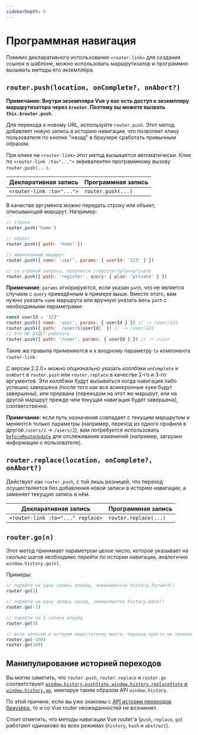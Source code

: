 ```yaml
---
sidebarDepth: 0
---
```


# Программная навигация

Помимо декларативного использования `<router-link>` для создания ссылок в шаблоне, можно использовать маршрутизатор и программно вызывать методы его экземпляра.

## `router.push(location, onComplete?, onAbort?)`

**Примечание: Внутри экземпляра Vue у вас есть доступ к экземпляру маршрутизатора через `$router`. Поэтому вы можете вызвать `this.$router.push`.**

Для перехода к новому URL, используйте `router.push`. Этот метод добавляет новую запись в историю навигации, что позволяет клику пользователя по кнопке "назад" в браузере сработать привычным образом.

При клике на `<router-link>` этот метод вызывается автоматически. Клик по `<router-link :to="...">` эквивалентен программному вызову `router.push(...)`.

| Декларативная запись      | Программная запись |
|---------------------------|--------------------|
| `<router-link :to="...">` | `router.push(...)` |

В качестве аргумента можно передать строку или объект, описывающий маршрут. Например:

```js
// строка
router.push('home')

// объект
router.push({ path: 'home' })

// именованный маршрут
router.push({ name: 'user', params: { userId: '123' } })

// со строкой запроса, получится /register?plan=private
router.push({ path: 'register', query: { plan: 'private' } })
```

**Примечание**: `params` игнорируются, если указан `path`, что не является случаем с `query` приведённым в примере выше. Вместо этого, вам нужно указать `name` маршрута или вручную указать весь `path` с необходимыми параметрами:

```js
const userId = '123'
router.push({ name: 'user', params: { userId } }) // -> /user/123
router.push({ path: `/user/${userId}` }) // -> /user/123
// Это НЕ БУДЕТ работать
router.push({ path: '/user', params: { userId } }) // -> /user
```

Такие же правила применяются и к входному параметру `to` компонента `router-link`.

С версии 2.2.0+ можно опционально указать коллбэки `onComplete` и `onAbort` в `router.push` или `router.replace` в качестве 2-го и 3-го аргументов. Эти коллбэки будут вызываться когда навигация либо успешно завершена (после того как все асинхронные хуки будут завершены), или прервана (переходом на этот же маршрут, или на другой маршрут прежде чем текущая навигация будет завершена), соответственно.

**Примечание:** если путь назначения совпадает с текущим маршрутом и меняются только параметры (например, переход из одного профиля в другой `/users/1` -> `/users/2`), вам потребуется использовать [`beforeRouteUpdate`](./dynamic-matching.md#отсnеживание-изменений-параметров) для отслеживания изменений (например, загрузки информации о пользователе).

## `router.replace(location, onComplete?, onAbort?)`

Действует как `router.push`, с той лишь разницей, что переход осуществляется без добавления новой записи в историю навигации, а заменяет текущую запись в нём.

| Декларативная запись              | Программная запись    |
|-----------------------------------|-----------------------|
| `<router-link :to="..." replace>` | `router.replace(...)` |

## `router.go(n)`

Этот метод принимает параметром целое число, которое указывает на сколько шагов необходимо перейти по истории навигации, аналогично `window.history.go(n)`.

Примеры:

```js
// перейти на одну запись вперёд, эквивалентно history.forward()
router.go(1)

// перейти на одну запись назад, эквивалентно history.back()
router.go(-1)

// перейти на 3 записи вперёд
router.go(3)

// если записей в истории недостаточно много, переход просто не произойдёт
router.go(-100)
router.go(100)
```

## Манипулирование историей переходов

Вы могли заметить, что `router.push`, `router.replace` и `router.go` соответствуют [`window.history.pushState`, `window.history.replaceState` и `window.history.go`](https://developer.mozilla.org/en-US/docs/Web/API/History), имитируя таким образом API `window.history`.

По этой причине, если вы уже знакомы с [API истории переходов браузера](https://developer.mozilla.org/en-US/docs/Web/API/History_API), то и со Vue router неожиданностей не возникнет.

Стоит отметить, что методы навигации Vue router'а (`push`, `replace`, `go`) работают одинаково во всех режимах (`history`, `hash` и `abstract`).

